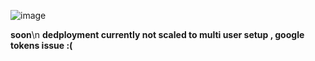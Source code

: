 ![image](https://github.com/user-attachments/assets/37e91a49-2314-422e-8fc4-e4726795692c)

**soon**\n
**dedployment currently not scaled to multi user setup , google tokens issue :(**
